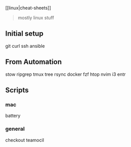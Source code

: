 [[linux|cheat-sheets]]

>mostly linux stuff

## Initial setup

git
curl
ssh
ansible

## From Automation

stow
ripgrep
tmux
tree
rsync
docker
fzf
htop
nvim
i3
entr

## Scripts

### mac
battery

### general
checkout
teamocil
